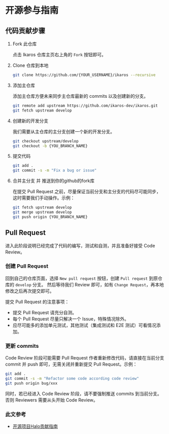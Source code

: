 # 开源参与指南

## 代码贡献步骤

1. Fork 此仓库

   点击 Ikaros 仓库主页右上角的 `Fork` 按钮即可。

2. Clone 仓库到本地

   ```bash
   git clone https://github.com/{YOUR_USERNAME}/ikaros --recursive
   ```

3. 添加主仓库

   添加主仓库方便未来同步主仓库最新的 commits 以及创建新的分支。

   ```bash
   git remote add upstream https://github.com/ikaros-dev/ikaros.git
   git fetch upstream develop
   ```

4. 创建新的开发分支

   我们需要从主仓库的主分支创建一个新的开发分支。

   ```bash
   git checkout upstream/develop
   git checkout -b {YOU_BRANCH_NAME}
   ```

5. 提交代码

   ```bash
   git add .
   git commit -s -m "Fix a bug or issue"
   ```

6. 合并主分支 并 推送到你的github的fork库

   在提交 Pull Request 之前，尽量保证当前分支和主分支的代码尽可能同步，这时需要我们手动操作。示例：

   ```bash
   git fetch upstream develop
   git merge upstream develop
   git push origin {YOU_BRANCH_NAME}
   ```

## Pull Request

进入此阶段说明已经完成了代码的编写，测试和自测，并且准备好接受 Code Review。

### 创建 Pull Request

回到自己的仓库页面，选择 `New pull request` 按钮，创建 `Pull request` 到原仓库的 `develop` 分支。
然后等待我们 Review 即可，如有 `Change Request`，再本地修改之后再次提交即可。

提交 Pull Request 的注意事项：

- 提交 Pull Request 请充分自测。
- 每个 Pull Request 尽量只解决一个 Issue，特殊情况除外。
- 应尽可能多的添加单元测试，其他测试（集成测试和 E2E 测试）可看情况添加。

### 更新 commits

Code Review 阶段可能需要 Pull Request 作者重新修改代码，请直接在当前分支 commit 并 push 即可，无需关闭并重新提交 Pull Request。示例：

```bash
git add .
git commit -s -m "Refactor some code according code review"
git push origin bug/xxx
```

同时，若已经进入 Code Review 阶段，请不要强制推送 commits 到当前分支。否则 Reviewers 需要从头开始 Code Review。

### 此文参考

- [开源项目Halo贡献指南](https://github.com/halo-dev/halo/blob/master/CONTRIBUTING.md)
